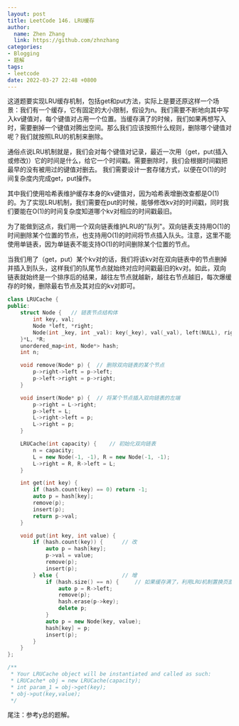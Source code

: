 ```yaml
---
layout: post
title: LeetCode 146. LRU缓存
author:
  name: Zhen Zhang
  link: https://github.com/zhnzhang
categories:
- Blogging
- 题解
tags:
- leetcode
date: 2022-03-27 22:48 +0800
---
```

这道题要实现LRU缓存机制，包括get和put方法，实际上是要还原这样一个场景：我们有一个缓存，它有固定的大小限制，假设为n。我们需要不断地向其中写入kv键值对，每个键值对占用一个位置。当缓存满了的时候，我们如果再想写入时，需要删掉一个键值对腾出空间。那么我们应该按照什么规则，删除哪个键值对呢？我们就按照LRU的机制来删除。

通俗点说LRU机制就是，我们会对每个键值对记录，最近一次用（get，put(插入或修改)）它的时间是什么，给它一个时间戳。需要删除时，我们会根据时间戳把最早的没有被用过的键值对删去。
我们需要设计一套存储方式，以便在O(1)的时间复杂度内完成get，put操作。

其中我们使用哈希表维护缓存本身的kv键值对，因为哈希表增删改查都是O(1)的。为了实现LRU机制，我们需要在put的时候，能够修改kv对的时间戳，同时我们要能在O(1)的时间复杂度知道哪个kv对相应的时间戳最旧。

为了能做到这点，我们用一个双向链表维护LRU的"队列"。双向链表支持用O(1)的时间删除某个位置的节点，也支持用O(1)的时间将节点插入队头。注意，这里不能使用单链表，因为单链表不能支持O(1)的时间删除某个位置的节点。

当我们用了（get，put）某个kv对的话，我们将该kv对在双向链表中的节点删掉并插入到队头，这样我们的队尾节点就始终对应时间戳最旧的kv对。如此，双向链表就始终是一个排序后的结果，越往左节点就越新，越往右节点越旧，每次爆缓存的时候，删除最右节点及其对应的kv对即可。

```c++
class LRUCache {
public:
    struct Node {   // 链表节点结构体
        int key, val;
        Node *left, *right;
        Node(int _key, int _val): key(_key), val(_val), left(NULL), right(NULL) {}
    }*L, *R;
    unordered_map<int, Node*> hash;
    int n;

    void remove(Node* p) {  // 删除双向链表的某个节点
        p->right->left = p->left;
        p->left->right = p->right;
    }

    void insert(Node* p) {  // 将某个节点插入双向链表的左端
        p->right = L->right;
        p->left = L;
        L->right->left = p;
        L->right = p;
    }

    LRUCache(int capacity) {    // 初始化双向链表
        n = capacity;
        L = new Node(-1, -1), R = new Node(-1, -1);
        L->right = R, R->left = L;
    }

    int get(int key) {
        if (hash.count(key) == 0) return -1;
        auto p = hash[key];
        remove(p);
        insert(p);
        return p->val;
    }

    void put(int key, int value) {
        if (hash.count(key)) {      // 改
            auto p = hash[key];
            p->val = value;
            remove(p);
            insert(p);
        } else {                    // 增
            if (hash.size() == n) {     // 如果缓存满了，利用LRU机制置换页面
                auto p = R->left;
                remove(p);
                hash.erase(p->key);
                delete p;
            }
            auto p = new Node(key, value);
            hash[key] = p;
            insert(p);
        }
    }
};

/**
 * Your LRUCache object will be instantiated and called as such:
 * LRUCache* obj = new LRUCache(capacity);
 * int param_1 = obj->get(key);
 * obj->put(key,value);
 */
```

尾注：参考y总的题解。
